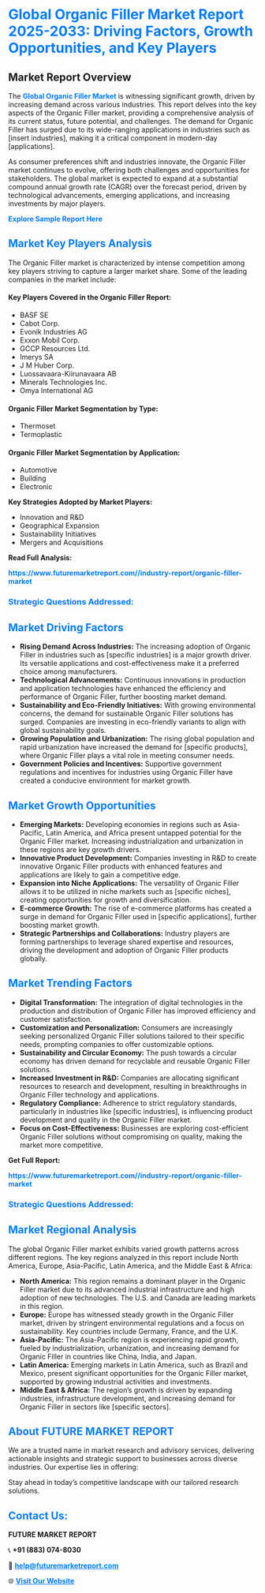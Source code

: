 <h1 style="color: #007BFF;">Global Organic Filler Market Report 2025-2033: Driving Factors, Growth Opportunities, and Key Players</h1>

<section id="overview">
<h2>Market Report Overview</h2>
<p>The <a href="https://www.futuremarketreport.com//industry-report/organic-filler-market" style="color: #007BFF; text-decoration: none;"><strong>Global Organic Filler Market</strong></a> is witnessing significant growth, driven by increasing demand across various industries. This report delves into the key aspects of the Organic Filler market, providing a comprehensive analysis of its current status, future potential, and challenges. The demand for Organic Filler has surged due to its wide-ranging applications in industries such as [insert industries], making it a critical component in modern-day [applications].</p>
<p>As consumer preferences shift and industries innovate, the Organic Filler market continues to evolve, offering both challenges and opportunities for stakeholders. The global market is expected to expand at a substantial compound annual growth rate (CAGR) over the forecast period, driven by technological advancements, emerging applications, and increasing investments by major players.</p>
</section>

<section id="overview">
<p><a href="https://www.futuremarketreport.com//request-sample/reportId=47121" style="color: #007BFF; text-decoration: none;"><strong>Explore Sample Report Here</strong></a></p>
</section>

<section id="key-players">
<h2 style="color: #007BFF;">Market Key Players Analysis</h2>
<p>The Organic Filler market is characterized by intense competition among key players striving to capture a larger market share. Some of the leading companies in the market include:</p>
<h4>Key Players Covered in the Organic Filler Report:</h4>
<ul><li>BASF SE</li><li>Cabot Corp.</li><li>Evonik Industries AG</li><li>Exxon Mobil Corp.</li><li>GCCP Resources Ltd.</li><li>Imerys SA</li><li>J M Huber Corp.</li><li>Luossavaara-Kiirunavaara AB</li><li>Minerals Technologies Inc.</li><li>Omya International AG</li></ul>
<h4>Organic Filler Market Segmentation by Type:</h4>
<ul><li>Thermoset</li><li>Termoplastic</li></ul>

<h4>Organic Filler Market Segmentation by Application:</h4>
<ul><li>Automotive</li><li>Building</li><li>Electronic</li></ul>
<p><strong>Key Strategies Adopted by Market Players:</strong></p>
<ul>
<li>Innovation and R&D</li>
<li>Geographical Expansion</li>
<li>Sustainability Initiatives</li>
<li>Mergers and Acquisitions</li>
</ul>
</section>

<section>
<p><strong>Read Full Analysis: </strong></p><a href="https://www.futuremarketreport.com//industry-report/organic-filler-market" style="color: #007BFF; text-decoration: none;"><strong>https://www.futuremarketreport.com//industry-report/organic-filler-market</strong></a>
<h3 style="color: #007BFF;">Strategic Questions Addressed:</h3>
</section>

<section id="driving-factors">
<h2 style="color: #007BFF;">Market Driving Factors</h2>
<ul>
<li><strong>Rising Demand Across Industries:</strong> The increasing adoption of Organic Filler in industries such as [specific industries] is a major growth driver. Its versatile applications and cost-effectiveness make it a preferred choice among manufacturers.</li>
<li><strong>Technological Advancements:</strong> Continuous innovations in production and application technologies have enhanced the efficiency and performance of Organic Filler, further boosting market demand.</li>
<li><strong>Sustainability and Eco-Friendly Initiatives:</strong> With growing environmental concerns, the demand for sustainable Organic Filler solutions has surged. Companies are investing in eco-friendly variants to align with global sustainability goals.</li>
<li><strong>Growing Population and Urbanization:</strong> The rising global population and rapid urbanization have increased the demand for [specific products], where Organic Filler plays a vital role in meeting consumer needs.</li>
<li><strong>Government Policies and Incentives:</strong> Supportive government regulations and incentives for industries using Organic Filler have created a conducive environment for market growth.</li>
</ul>
</section>

<section id="growth-opportunities">
<h2 style="color: #007BFF;">Market Growth Opportunities</h2>
<ul>
<li><strong>Emerging Markets:</strong> Developing economies in regions such as Asia-Pacific, Latin America, and Africa present untapped potential for the Organic Filler market. Increasing industrialization and urbanization in these regions are key growth drivers.</li>
<li><strong>Innovative Product Development:</strong> Companies investing in R&D to create innovative Organic Filler products with enhanced features and applications are likely to gain a competitive edge.</li>
<li><strong>Expansion into Niche Applications:</strong> The versatility of Organic Filler allows it to be utilized in niche markets such as [specific niches], creating opportunities for growth and diversification.</li>
<li><strong>E-commerce Growth:</strong> The rise of e-commerce platforms has created a surge in demand for Organic Filler used in [specific applications], further boosting market growth.</li>
<li><strong>Strategic Partnerships and Collaborations:</strong> Industry players are forming partnerships to leverage shared expertise and resources, driving the development and adoption of Organic Filler products globally.</li>
</ul>
</section>

<section id="trending-factors">
<h2 style="color: #007BFF;">Market Trending Factors</h2>
<ul>
<li><strong>Digital Transformation:</strong> The integration of digital technologies in the production and distribution of Organic Filler has improved efficiency and customer satisfaction.</li>
<li><strong>Customization and Personalization:</strong> Consumers are increasingly seeking personalized Organic Filler solutions tailored to their specific needs, prompting companies to offer customizable options.</li>
<li><strong>Sustainability and Circular Economy:</strong> The push towards a circular economy has driven demand for recyclable and reusable Organic Filler solutions.</li>
<li><strong>Increased Investment in R&D:</strong> Companies are allocating significant resources to research and development, resulting in breakthroughs in Organic Filler technology and applications.</li>
<li><strong>Regulatory Compliance:</strong> Adherence to strict regulatory standards, particularly in industries like [specific industries], is influencing product development and quality in the Organic Filler market.</li>
<li><strong>Focus on Cost-Effectiveness:</strong> Businesses are exploring cost-efficient Organic Filler solutions without compromising on quality, making the market more competitive.</li>
</ul>
</section>

<section>
<p><strong>Get Full Report: </strong></p><a href="https://www.futuremarketreport.com//industry-report/organic-filler-market" style="color: #007BFF; text-decoration: none;"><strong>https://www.futuremarketreport.com//industry-report/organic-filler-market</strong></a>
<h3 style="color: #007BFF;">Strategic Questions Addressed:</h3>
</section>


<section id="regional-analysis">
<h2 style="color: #007BFF;">Market Regional Analysis</h2>
<p>The global Organic Filler market exhibits varied growth patterns across different regions. The key regions analyzed in this report include North America, Europe, Asia-Pacific, Latin America, and the Middle East & Africa:</p>
<ul>
<li><strong>North America:</strong> This region remains a dominant player in the Organic Filler market due to its advanced industrial infrastructure and high adoption of new technologies. The U.S. and Canada are leading markets in this region.</li>
<li><strong>Europe:</strong> Europe has witnessed steady growth in the Organic Filler market, driven by stringent environmental regulations and a focus on sustainability. Key countries include Germany, France, and the U.K.</li>
<li><strong>Asia-Pacific:</strong> The Asia-Pacific region is experiencing rapid growth, fueled by industrialization, urbanization, and increasing demand for Organic Filler in countries like China, India, and Japan.</li>
<li><strong>Latin America:</strong> Emerging markets in Latin America, such as Brazil and Mexico, present significant opportunities for the Organic Filler market, supported by growing industrial activities and investments.</li>
<li><strong>Middle East & Africa:</strong> The region’s growth is driven by expanding industries, infrastructure development, and increasing demand for Organic Filler in sectors like [specific sectors].</li>
</ul>
</section>

<footer>
<h2 style="color: #007BFF;">About FUTURE MARKET REPORT</h2>
<p>We are a trusted name in market research and advisory services, delivering actionable insights and strategic support to businesses across diverse industries. Our expertise lies in offering:</p>

<p>Stay ahead in today’s competitive landscape with our tailored research solutions.</p>

<h2 style="color: #007BFF;">Contact Us:</h2>
<p><strong>FUTURE MARKET REPORT</strong></p>
<p>📞 <strong>+91 (883) 074-8030</strong></p>
<p>📧 <strong><a href="mailto:help@futuremarketreport.com" style="color: #007BFF;">help@futuremarketreport.com</a></strong></p>
<p>🌐 <strong><a href="https://www.futuremarketreport.com/" style="color: #007BFF;">Visit Our Website</a></strong></p>
</footer>